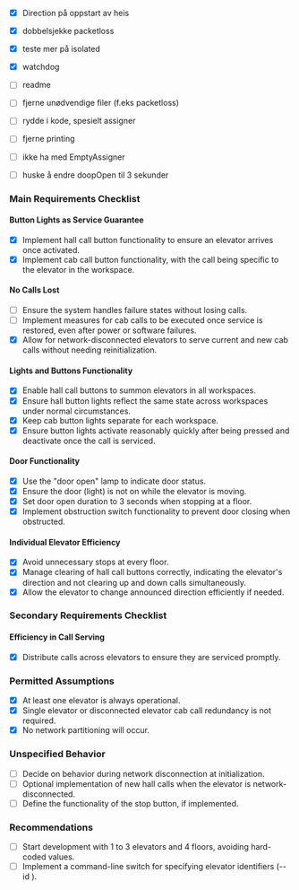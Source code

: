 

- [X] Direction på oppstart av heis
- [X] dobbelsjekke packetloss
- [X] teste mer på isolated
- [X] watchdog
- [ ] readme
- [ ] fjerne unødvendige filer (f.eks packetloss)
- [ ] rydde i kode, spesielt assigner
- [ ] fjerne printing
- [ ] ikke ha med EmptyAssigner
- [ ] huske å endre doopOpen til 3 sekunder


### Main Requirements Checklist

#### Button Lights as Service Guarantee
- [X] Implement hall call button functionality to ensure an elevator arrives once activated.
- [X] Implement cab call button functionality, with the call being specific to the elevator in the workspace.

#### No Calls Lost
- [ ] Ensure the system handles failure states without losing calls.
- [ ] Implement measures for cab calls to be executed once service is restored, even after power or software failures.
- [X] Allow for network-disconnected elevators to serve current and new cab calls without needing reinitialization.

#### Lights and Buttons Functionality
- [X] Enable hall call buttons to summon elevators in all workspaces.
- [X] Ensure hall button lights reflect the same state across workspaces under normal circumstances.
- [X] Keep cab button lights separate for each workspace.
- [X] Ensure button lights activate reasonably quickly after being pressed and deactivate once the call is serviced.

#### Door Functionality
- [X] Use the "door open" lamp to indicate door status.
- [X] Ensure the door (light) is not on while the elevator is moving.
- [X] Set door open duration to 3 seconds when stopping at a floor.
- [X] Implement obstruction switch functionality to prevent door closing when obstructed.

#### Individual Elevator Efficiency
- [X] Avoid unnecessary stops at every floor.
- [X] Manage clearing of hall call buttons correctly, indicating the elevator's direction and not clearing up and down calls simultaneously.
- [X] Allow the elevator to change announced direction efficiently if needed.

### Secondary Requirements Checklist

#### Efficiency in Call Serving
- [X] Distribute calls across elevators to ensure they are serviced promptly.

### Permitted Assumptions
- [X] At least one elevator is always operational.
- [X] Single elevator or disconnected elevator cab call redundancy is not required.
- [X] No network partitioning will occur.

### Unspecified Behavior
- [ ] Decide on behavior during network disconnection at initialization.
- [ ] Optional implementation of new hall calls when the elevator is network-disconnected.
- [ ] Define the functionality of the stop button, if implemented.

### Recommendations
- [ ] Start development with 1 to 3 elevators and 4 floors, avoiding hard-coded values.
- [ ] Implement a command-line switch for specifying elevator identifiers (--id <number>).
